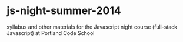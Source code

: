js-night-summer-2014
====================

syllabus and other materials for the Javascript night course (full-stack Javascript) at Portland Code School
